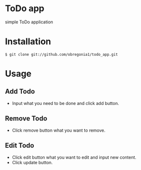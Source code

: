 # ToDo app
simple ToDo application

# Installation
```
$ git clone git://github.com/obregonia1/todo_app.git
```

# Usage
## Add Todo
- Input what you need to be done and click add button.
## Remove Todo
- Click remove button what you want to remove.
## Edit Todo
- Click edit button what you want to edit and input new content.
- Click update button.
